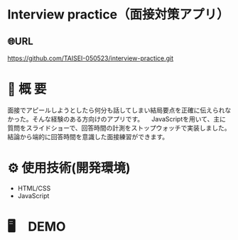 # Interview practice（面接対策アプリ）

## 🌐URL
 https://github.com/TAISEI-050523/interview-practice.git  
 
# 📗 概 要
  面接でアピールしようとしたら何分も話してしまい結局要点を正確に伝えられなかった。そんな経験のある方向けのアプリです。
　JavaScriptを用いて、主に質問をスライドショーで、回答時間の計測をストップウォッチで実装しました。<br>結論から端的に回答時間を意識した面接練習ができます。
　
# ⚙️ 使用技術(開発環境)
- HTML/CSS
- JavaScript

# 🖥　DEMO
